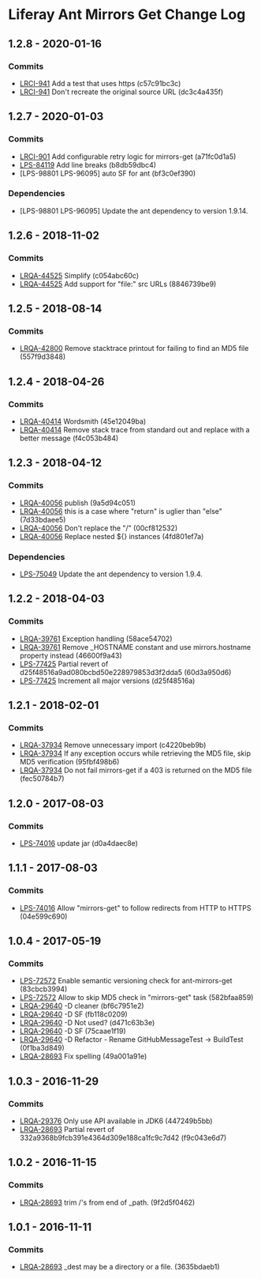 # Liferay Ant Mirrors Get Change Log

## 1.2.8 - 2020-01-16

### Commits
- [LRCI-941] Add a test that uses https (c57c91bc3c)
- [LRCI-941] Don't recreate the original source URL (dc3c4a435f)

## 1.2.7 - 2020-01-03

### Commits
- [LRCI-901] Add configurable retry logic for mirrors-get (a71fc0d1a5)
- [LPS-84119] Add line breaks (b8db59dbc4)
- [LPS-98801 LPS-96095] auto SF for ant (bf3c0ef390)

### Dependencies
- [LPS-98801 LPS-96095] Update the ant dependency to version 1.9.14.

## 1.2.6 - 2018-11-02

### Commits
- [LRQA-44525] Simplify (c054abc60c)
- [LRQA-44525] Add support for "file:" src URLs (8846739be9)

## 1.2.5 - 2018-08-14

### Commits
- [LRQA-42800] Remove stacktrace printout for failing to find an MD5 file
(557f9d3848)

## 1.2.4 - 2018-04-26

### Commits
- [LRQA-40414] Wordsmith (45e12049ba)
- [LRQA-40414] Remove stack trace from standard out and replace with a better
message (f4c053b484)

## 1.2.3 - 2018-04-12

### Commits
- [LRQA-40056] publish (9a5d94c051)
- [LRQA-40056] this is a case where "return" is uglier than "else" (7d33bdaee5)
- [LRQA-40056] Don't replace the "/" (00cf812532)
- [LRQA-40056] Replace nested ${<property>} instances (4fd801ef7a)

### Dependencies
- [LPS-75049] Update the ant dependency to version 1.9.4.

## 1.2.2 - 2018-04-03

### Commits
- [LRQA-39761] Exception handling (58ace54702)
- [LRQA-39761] Remove _HOSTNAME constant and use mirrors.hostname property
instead (46600f9a43)
- [LPS-77425] Partial revert of d25f48516a9ad080bcbd50e228979853d3f2dda5
(60d3a950d6)
- [LPS-77425] Increment all major versions (d25f48516a)

## 1.2.1 - 2018-02-01

### Commits
- [LRQA-37934] Remove unnecessary import (c4220beb9b)
- [LRQA-37934] If any exception occurs while retrieving the MD5 file, skip MD5
verification (95fbf498b6)
- [LRQA-37934] Do not fail mirrors-get if a 403 is returned on the MD5 file
(fec50784b7)

## 1.2.0 - 2017-08-03

### Commits
- [LPS-74016] update jar (d0a4daec8e)

## 1.1.1 - 2017-08-03

### Commits
- [LPS-74016] Allow "mirrors-get" to follow redirects from HTTP to HTTPS
(04e599c690)

## 1.0.4 - 2017-05-19

### Commits
- [LPS-72572] Enable semantic versioning check for ant-mirrors-get (83cbcb3994)
- [LPS-72572] Allow to skip MD5 check in "mirrors-get" task (582bfaa859)
- [LRQA-29640] -D cleaner (bf6c7951e2)
- [LRQA-29640] -D SF (fb118c0209)
- [LRQA-29640] -D Not used? (d471c63b3e)
- [LRQA-29640] -D SF (75caae1f19)
- [LRQA-29640] -D Refactor - Rename GitHubMessageTest -> BuildTest (0f1ba3d849)
- [LRQA-28693] Fix spelling (49a001a91e)

## 1.0.3 - 2016-11-29

### Commits
- [LRQA-29376] Only use API available in JDK6 (447249b5bb)
- [LRQA-28693] Partial revert of 332a9368b9fcb391e4364d309e188ca1fc9c7d42
(f9c043e6d7)

## 1.0.2 - 2016-11-15

### Commits
- [LRQA-28693] trim /'s from end of _path. (9f2d5f0462)

## 1.0.1 - 2016-11-11

### Commits
- [LRQA-28693] _dest may be a directory or a file. (3635bdaeb1)

[LPS-72572]: https://issues.liferay.com/browse/LPS-72572
[LPS-74016]: https://issues.liferay.com/browse/LPS-74016
[LPS-75049]: https://issues.liferay.com/browse/LPS-75049
[LPS-77425]: https://issues.liferay.com/browse/LPS-77425
[LPS-84119]: https://issues.liferay.com/browse/LPS-84119
[LPS-96095]: https://issues.liferay.com/browse/LPS-96095
[LPS-98801]: https://issues.liferay.com/browse/LPS-98801
[LRCI-901]: https://issues.liferay.com/browse/LRCI-901
[LRCI-941]: https://issues.liferay.com/browse/LRCI-941
[LRQA-28693]: https://issues.liferay.com/browse/LRQA-28693
[LRQA-29376]: https://issues.liferay.com/browse/LRQA-29376
[LRQA-29640]: https://issues.liferay.com/browse/LRQA-29640
[LRQA-37934]: https://issues.liferay.com/browse/LRQA-37934
[LRQA-39761]: https://issues.liferay.com/browse/LRQA-39761
[LRQA-40056]: https://issues.liferay.com/browse/LRQA-40056
[LRQA-40414]: https://issues.liferay.com/browse/LRQA-40414
[LRQA-42800]: https://issues.liferay.com/browse/LRQA-42800
[LRQA-44525]: https://issues.liferay.com/browse/LRQA-44525